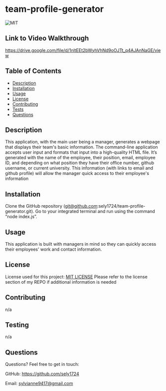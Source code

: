 # team-profile-generator

![MIT](https://img.shields.io/badge/license-MIT-green)

## Link to Video Walkthrough

https://drive.google.com/file/d/1nltEEt2bWyhVhNd9oOJTt_q4AJAnNaGE/view

## Table of Contents

- [Description](#description)
- [Installation](#installation)
- [Usage](#usage)
- [License](#license)
- [Contributing](#contributing)
- [Tests](#tests)
- [Questions](#questions)

## Description

This application, with the main user being a manager, generates a webpage that displays their team's basic information. The command-line application accepts user input and formats that input into a high-quality HTML file. It’s generated with the name of the employee, their position, email, employee ID, and depending on what position they have their office number, github username, or current university. This information (with links to email and github profile) will allow the manager quick access to their employee's information

## Installation

Clone the GitHub repository (git@github.com:sely1724/team-profile-generator.git). Go to your integrated terminal and run using the command “node index.js”.

## Usage

This application is built with managers in mind so they can quickly access their employees' work and contact information.

## License

License used for this project: [MIT LICENSE](https://opensource.org/licenses/MIT)
Please refer to the license section of my REPO if additional information is needed

## Contributing

n/a

## Testing

n/a

## Questions

Questions? Feel free to get in touch:

GitHub: https://github.com/sely1724

Email: sylvianne9417@gmail.com
